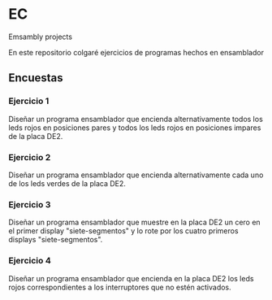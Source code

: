 # EC
Emsambly projects

En este repositorio colgaré ejercicios de programas hechos en ensamblador

## Encuestas

### Ejercicio 1

Diseñar un programa ensamblador que encienda alternativamente todos los
leds rojos en posiciones pares y todos los leds rojos en posiciones impares de la
placa DE2. 

### Ejercicio 2

Diseñar un programa ensamblador que encienda alternativamente cada uno de
los leds verdes de la placa DE2.

### Ejercicio 3

Diseñar un programa ensamblador que muestre en la placa DE2 un cero en el
primer display "siete-segmentos" y lo rote por los cuatro primeros displays
"siete-segmentos".

### Ejercicio 4

Diseñar un programa ensamblador que encienda en la placa DE2 los leds rojos
correspondientes a los interruptores que no estén activados.

